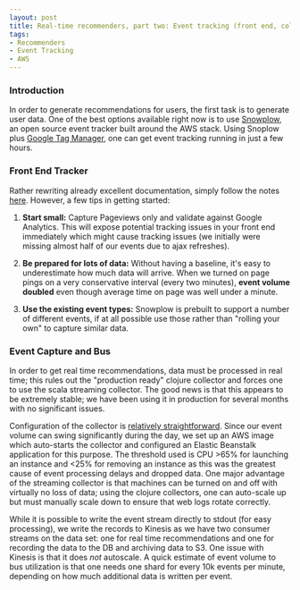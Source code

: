 ```yaml
---
layout: post
title: Real-time recommenders, part two: Event tracking (front end, collector, and bus)
tags:
- Recommenders
- Event Tracking
- AWS
---
```


### Introduction
In order to generate recommendations for users, the first task is to generate user data. One of the best options available right now is to use [Snowplow](https://github.com/snowplow/snowplow), an open source event tracker built around the AWS stack. Using Snoplow plus [Google Tag Manager](http://www.google.com/tagmanager/), one can get event tracking running in just a few hours.


### Front End Tracker
Rather rewriting already excellent documentation, simply follow the notes [here](https://github.com/snowplow/snowplow/wiki/Integrating-javascript-tags-with-Google-Tag-Manager). However, a few tips in getting started:

1. **Start small:** Capture Pageviews only and validate against Google Analytics. This will expose potential tracking issues in your front end immediately which might cause tracking issues (we initially were missing almost half of our events due to ajax refreshes).

2. **Be prepared for lots of data:** Without having a baseline, it's easy to underestimate how much data will arrive. When we turned on page pings on a very conservative interval (every two minutes), **event volume  doubled** even though average time on page was well under a minute.

3. **Use the existing event types:** Snowplow is prebuilt to support a number of different events, if at all possible use those rather than "rolling your own" to capture similar data.


### Event Capture and Bus
In order to get real time recommendations, data must be processed in real time; this rules out the "production ready" clojure collector and forces one to use the scala streaming collector. The good news is that this appears to be extremely stable; we have been using it in production for several months with no significant issues. 

Configuration of the collector is [relatively straightforward](https://github.com/snowplow/snowplow/wiki/Setting-up-the-Scala-stream-Collector). Since our event volume can swing significantly during the day, we set up an AWS image which auto-starts the collector and configured an Elastic Beanstalk application for this purpose. The threshold used is CPU >65% for launching an instance and <25% for removing an instance as this was the greatest cause of event processing delays and dropped data. One major advantage of the streaming collector is that machines can be turned on and off with virtually no loss of data; using the clojure collectors, one can auto-scale up but must manually scale down to ensure that web logs rotate correctly.

While it is possible to write the event stream directly to stdout (for easy processing), we write the records to Kinesis as we have two consumer streams on the data set: one for real time recommendations and one for recording the data to the DB and archiving data to S3. One issue with Kinesis is that it does *not* autoscale. A quick estimate of event volume to bus utilization is that one needs one shard for every 10k events per minute, depending on how much additional data is written per event.